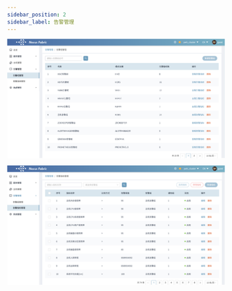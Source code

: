 ```yaml
---
sidebar_position: 2
sidebar_label: 告警管理
---
```

![img_告警.png](./img/img_告警.png)

![img_告警2.png](./img/img_告警2.png)
